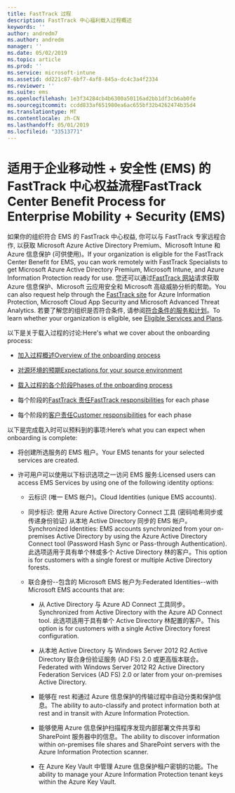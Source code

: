 ```yaml
---
title: FastTrack 过程
description: FastTrack 中心福利载入过程概述
keywords: ''
author: andredm7
ms.author: andredm
manager: ''
ms.date: 05/02/2019
ms.topic: article
ms.prod: ''
ms.service: microsoft-intune
ms.assetid: dd221c87-6bf7-4af8-845a-dc4c3a4f2334
ms.reviewer: ''
ms.suite: ems
ms.openlocfilehash: 1e3f34284cb4b6300a50116ad2bb1df3cb6ab0fe
ms.sourcegitcommit: ccdd833af651980ea6ac655bf32b4262474b35d4
ms.translationtype: MT
ms.contentlocale: zh-CN
ms.lasthandoff: 05/01/2019
ms.locfileid: "33513771"
---
```

# <a name="fasttrack-center-benefit-process-for-enterprise-mobility--security-ems"></a><span data-ttu-id="d6fca-103">适用于企业移动性 + 安全性 (EMS) 的 FastTrack 中心权益流程</span><span class="sxs-lookup"><span data-stu-id="d6fca-103">FastTrack Center Benefit Process for Enterprise Mobility + Security (EMS)</span></span>
<span data-ttu-id="d6fca-104">如果你的组织符合 EMS 的 FastTrack 中心权益, 你可以与 FastTrack 专家远程合作, 以获取 Microsoft Azure Active Directory Premium、Microsoft Intune 和 Azure 信息保护 (可供使用)。</span><span class="sxs-lookup"><span data-stu-id="d6fca-104">If your organization is eligible for the FastTrack Center Benefit for EMS, you can work remotely with FastTrack Specialists to get Microsoft Azure Active Directory Premium, Microsoft Intune, and Azure Information Protection ready for use.</span></span> <span data-ttu-id="d6fca-105">您还可以通过[FastTrack 网站](https://www.microsoft.com/fasttrack/microsoft-365/ems)请求获取 Azure 信息保护、Microsoft 云应用安全和 Microsoft 高级威胁分析的帮助。</span><span class="sxs-lookup"><span data-stu-id="d6fca-105">You can also request help through the [FastTrack site](https://www.microsoft.com/fasttrack/microsoft-365/ems) for Azure Information Protection, Microsoft Cloud App Security and Microsoft Advanced Threat Analytics.</span></span> <span data-ttu-id="d6fca-106">若要了解您的组织是否符合条件, 请参阅[符合条件的服务和计划](M365-eligible-services-and-plans.md)。</span><span class="sxs-lookup"><span data-stu-id="d6fca-106">To learn whether your organization is eligible, see [Eligible Services and Plans](M365-eligible-services-and-plans.md).</span></span>


<span data-ttu-id="d6fca-107">以下是关于载入过程的讨论:</span><span class="sxs-lookup"><span data-stu-id="d6fca-107">Here's what we cover about the onboarding process:</span></span>

-   [<span data-ttu-id="d6fca-108">加入过程概述</span><span class="sxs-lookup"><span data-stu-id="d6fca-108">Overview of the onboarding process</span></span>](EMS-fasttrack-benefit-overview.md)

-   [<span data-ttu-id="d6fca-109">对源环境的预期</span><span class="sxs-lookup"><span data-stu-id="d6fca-109">Expectations for your source environment</span></span>](EMS-source-environment-expectations.md)

-   [<span data-ttu-id="d6fca-110">载入过程的各个阶段</span><span class="sxs-lookup"><span data-stu-id="d6fca-110">Phases of the onboarding process</span></span>](EMS-onboarding-phases.md)

-   <span data-ttu-id="d6fca-111">每个阶段的[FastTrack 责任](EMS-fasttrack-responsibilities.md)</span><span class="sxs-lookup"><span data-stu-id="d6fca-111">[FastTrack responsibilities](EMS-fasttrack-responsibilities.md) for each phase</span></span>

-   <span data-ttu-id="d6fca-112">每个阶段的[客户责任](EMS-your-responsibilities.md)</span><span class="sxs-lookup"><span data-stu-id="d6fca-112">[Customer responsibilities](EMS-your-responsibilities.md) for each phase</span></span>

<span data-ttu-id="d6fca-113">以下是完成载入时可以预料到的事项:</span><span class="sxs-lookup"><span data-stu-id="d6fca-113">Here’s what you can expect when onboarding is complete:</span></span>

-   <span data-ttu-id="d6fca-114">将创建所选服务的 EMS 租户。</span><span class="sxs-lookup"><span data-stu-id="d6fca-114">Your EMS tenants for your selected services are created.</span></span>

-   <span data-ttu-id="d6fca-115">许可用户可以使用以下标识选项之一访问 EMS 服务:</span><span class="sxs-lookup"><span data-stu-id="d6fca-115">Licensed users can access EMS Services by using one of the following identity options:</span></span>

    -   <span data-ttu-id="d6fca-116">云标识 (唯一 EMS 帐户)。</span><span class="sxs-lookup"><span data-stu-id="d6fca-116">Cloud Identities (unique EMS accounts).</span></span>

    -   <span data-ttu-id="d6fca-117">同步标识: 使用 Azure Active Directory Connect 工具 (密码哈希同步或传递身份验证) 从本地 Active Directory 同步的 EMS 帐户。</span><span class="sxs-lookup"><span data-stu-id="d6fca-117">Synchronized Identities: EMS accounts synchronized from your on-premises Active Directory by using the Azure Active Directory Connect tool (Password Hash Sync or Pass-through Authentication).</span></span> <span data-ttu-id="d6fca-118">此选项适用于具有单个林或多个 Active Directory 林的客户。</span><span class="sxs-lookup"><span data-stu-id="d6fca-118">This option is for customers with a single forest or multiple Active Directory forests.</span></span>

    -   <span data-ttu-id="d6fca-119">联合身份--包含的 Microsoft EMS 帐户为:</span><span class="sxs-lookup"><span data-stu-id="d6fca-119">Federated Identities--with Microsoft EMS accounts that are:</span></span>

        -   <span data-ttu-id="d6fca-120">从 Active Directory 与 Azure AD Connect 工具同步。</span><span class="sxs-lookup"><span data-stu-id="d6fca-120">Synchronized from Active Directory with the Azure AD Connect tool.</span></span> <span data-ttu-id="d6fca-121">此选项适用于具有单个 Active Directory 林配置的客户。</span><span class="sxs-lookup"><span data-stu-id="d6fca-121">This option is for customers with a single Active Directory forest configuration.</span></span>

        -   <span data-ttu-id="d6fca-122">从本地 Active Directory 与 Windows Server 2012 R2 Active Directory 联合身份验证服务 (AD FS) 2.0 或更高版本联合。</span><span class="sxs-lookup"><span data-stu-id="d6fca-122">Federated with Windows Server 2012 R2 Active Directory Federation Services (AD FS) 2.0 or later from your on-premises Active Directory.</span></span>

        -   <span data-ttu-id="d6fca-123">能够在 rest 和通过 Azure 信息保护的传输过程中自动分类和保护信息。</span><span class="sxs-lookup"><span data-stu-id="d6fca-123">The ability to auto-classify and protect information both at rest and in transit with Azure Information Protection.</span></span> 

        -   <span data-ttu-id="d6fca-124">能够使用 Azure 信息保护扫描程序发现内部部署文件共享和 SharePoint 服务器中的信息。</span><span class="sxs-lookup"><span data-stu-id="d6fca-124">The ability to discover information within on-premises file shares and SharePoint servers with the Azure Information Protection scanner.</span></span> 

        -   <span data-ttu-id="d6fca-125">在 Azure Key Vault 中管理 Azure 信息保护租户密钥的功能。</span><span class="sxs-lookup"><span data-stu-id="d6fca-125">The ability to manage your Azure Information Protection tenant keys within the Azure Key Vault.</span></span> 
